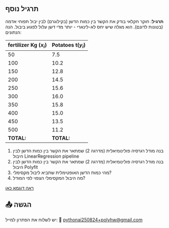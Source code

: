 ## תרגיל נוסף

**תרגיל**: 
חוקר חקלאי בודק את הקשר בין כמות הדשן (בקילוגרם) לבין יבול תפוחי אדמה (בטונות לדונם). הוא מגלה שיש יחס לא-לינארי - יותר מדי דשן עלול לפגוע ביבול. הנה הנתונים:

| fertilizer Kg ($x_i$) | Potatoes t($y_i$) | 
|-----------------------------|-----------------------------------|
| 50                          | 7.5                               | 
| 100                         | 10.2                              |
| 150                         | 12.8                              |
| 200                         | 14.5                              |
| 250                         | 15.6                              | 
| 300                         | 16.0                              | 
| 350                         | 15.8                              | 
| 400                         | 15.0                              |
| 450                         | 13.5                              | 
| 500                         | 11.2                              |
| **TOTAL:** | **TOTAL:** | 

1. בנה מודל רגרסיה פולינומיאלית (מדרגה 2) שמתאר את הקשר בין כמות הדשן לבין היבול LinearRegression pipeline
2. בנה מודל רגרסיה פולינומיאלית (מדרגה 2) שמתאר את הקשר בין כמות הדשן לבין היבול Polyfit
3. מהי כמות הדשן האופטימלית שתביא ליבול מקסימלי?
4. מה היבול המקסימלי הצפוי לפי המודל?

<a href="4-polynomial-regression.md">ראה דוגמא כאן</a>

## 📤 הגשה

יש לשלוח את הפתרון למייל:
📧 [pythonai250824+polyhw@gmail.com](mailto:pythonai250824+polyhw@gmail.com)
